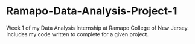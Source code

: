 # Ramapo-Data-Analysis-Project-1

Week 1 of my Data Analysis Internship at Ramapo College of New Jersey. Includes my code written to complete for a given project. 
